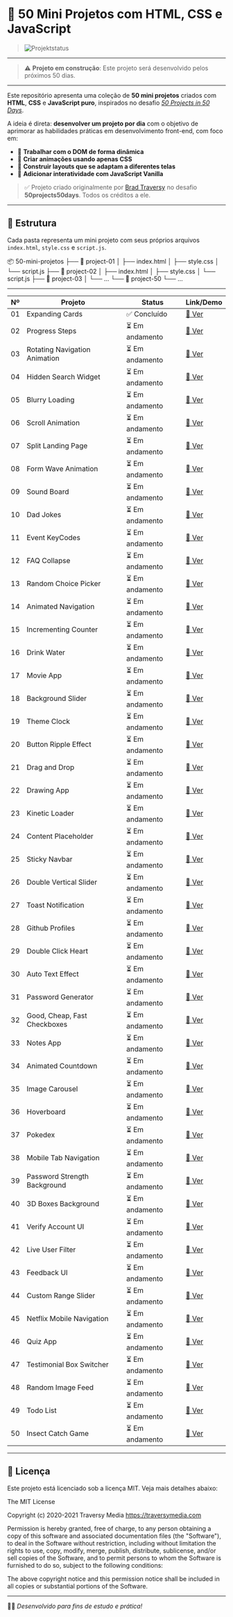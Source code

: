 # 🚀 50 Mini Projetos com HTML, CSS e JavaScript

> ![Projektstatus](https://img.shields.io/badge/Status-Em%20Construcao-yellow)
---

> ⚠️ **Projeto em construção**: Este projeto será desenvolvido pelos próximos 50 dias.
---

Este repositório apresenta uma coleção de **50 mini projetos** criados com **HTML**, **CSS** e **JavaScript puro**, inspirados no desafio [_50 Projects in 50 Days_](https://github.com/bradtraversy/50projects50days).

A ideia é direta: **desenvolver um projeto por dia** com o objetivo de aprimorar as habilidades práticas em desenvolvimento front-end, com foco em:

- 🧠 **Trabalhar com o DOM de forma dinâmica**  
- 🎨 **Criar animações usando apenas CSS**  
- 📱 **Construir layouts que se adaptam a diferentes telas**  
- 🧩 **Adicionar interatividade com JavaScript Vanilla**
 

> ✅ Projeto criado originalmente por [Brad Traversy](https://github.com/bradtraversy) no desafio **50projects50days**. Todos os créditos a ele.

---

## 📁 Estrutura

Cada pasta representa um mini projeto com seus próprios arquivos `index.html`, `style.css` e `script.js`.

📦 50-mini-projetos
├── 📁 project-01
│   ├── index.html
│   ├── style.css
│   └── script.js
├── 📁 project-02
│   ├── index.html
│   ├── style.css
│   └── script.js
├── 📁 project-03
│   └── ...
└── 📁 project-50
    └── ...

---

| Nº  | Projeto                          | Status         | Link/Demo                                                                 |
|-----|----------------------------------|----------------|---------------------------------------------------------------------------|
| 01  | Expanding Cards                  | ✅ Concluído | [🔗 Ver](https://50projects50days.com/projects/expanding-cards/) |
| 02  | Progress Steps                   | ⏳ Em andamento | [🔗 Ver](https://github.com/bradtraversy/50projects50days/tree/master/progress-steps) |
| 03  | Rotating Navigation Animation    | ⏳ Em andamento | [🔗 Ver](https://github.com/bradtraversy/50projects50days/tree/master/rotating-nav-animation) |
| 04  | Hidden Search Widget             | ⏳ Em andamento | [🔗 Ver](https://github.com/bradtraversy/50projects50days/tree/master/hidden-search) |
| 05  | Blurry Loading                   | ⏳ Em andamento | [🔗 Ver](https://github.com/bradtraversy/50projects50days/tree/master/blurry-loading) |
| 06  | Scroll Animation                 | ⏳ Em andamento | [🔗 Ver](https://github.com/bradtraversy/50projects50days/tree/master/scroll-animation) |
| 07  | Split Landing Page               | ⏳ Em andamento | [🔗 Ver](https://github.com/bradtraversy/50projects50days/tree/master/split-landing-page) |
| 08  | Form Wave Animation              | ⏳ Em andamento | [🔗 Ver](https://github.com/bradtraversy/50projects50days/tree/master/form-wave) |
| 09  | Sound Board                      | ⏳ Em andamento | [🔗 Ver](https://github.com/bradtraversy/50projects50days/tree/master/sound-board) |
| 10  | Dad Jokes                        | ⏳ Em andamento | [🔗 Ver](https://github.com/bradtraversy/50projects50days/tree/master/dad-jokes) |
| 11  | Event KeyCodes                   | ⏳ Em andamento | [🔗 Ver](https://github.com/bradtraversy/50projects50days/tree/master/event-keycodes) |
| 12  | FAQ Collapse                     | ⏳ Em andamento | [🔗 Ver](https://github.com/bradtraversy/50projects50days/tree/master/faq-collapse) |
| 13  | Random Choice Picker             | ⏳ Em andamento | [🔗 Ver](https://github.com/bradtraversy/50projects50days/tree/master/random-choice-picker) |
| 14  | Animated Navigation              | ⏳ Em andamento | [🔗 Ver](https://github.com/bradtraversy/50projects50days/tree/master/animated-navigation) |
| 15  | Incrementing Counter             | ⏳ Em andamento | [🔗 Ver](https://github.com/bradtraversy/50projects50days/tree/master/incrementing-counter) |
| 16  | Drink Water                      | ⏳ Em andamento | [🔗 Ver](https://github.com/bradtraversy/50projects50days/tree/master/drink-water) |
| 17  | Movie App                        | ⏳ Em andamento | [🔗 Ver](https://github.com/bradtraversy/50projects50days/tree/master/movie-app) |
| 18  | Background Slider                | ⏳ Em andamento | [🔗 Ver](https://github.com/bradtraversy/50projects50days/tree/master/background-slider) |
| 19  | Theme Clock                      | ⏳ Em andamento | [🔗 Ver](https://github.com/bradtraversy/50projects50days/tree/master/theme-clock) |
| 20  | Button Ripple Effect             | ⏳ Em andamento | [🔗 Ver](https://github.com/bradtraversy/50projects50days/tree/master/button-ripple-effect) |
| 21  | Drag and Drop                    | ⏳ Em andamento | [🔗 Ver](https://github.com/bradtraversy/50projects50days/tree/master/drag-n-drop) |
| 22  | Drawing App                      | ⏳ Em andamento | [🔗 Ver](https://github.com/bradtraversy/50projects50days/tree/master/drawing-app) |
| 23  | Kinetic Loader                   | ⏳ Em andamento | [🔗 Ver](https://github.com/bradtraversy/50projects50days/tree/master/kinetic-loader) |
| 24  | Content Placeholder              | ⏳ Em andamento | [🔗 Ver](https://github.com/bradtraversy/50projects50days/tree/master/content-placeholder) |
| 25  | Sticky Navbar                    | ⏳ Em andamento | [🔗 Ver](https://github.com/bradtraversy/50projects50days/tree/master/sticky-navbar) |
| 26  | Double Vertical Slider           | ⏳ Em andamento | [🔗 Ver](https://github.com/bradtraversy/50projects50days/tree/master/double-vertical-slider) |
| 27  | Toast Notification               | ⏳ Em andamento | [🔗 Ver](https://github.com/bradtraversy/50projects50days/tree/master/toast-notification) |
| 28  | Github Profiles                  | ⏳ Em andamento | [🔗 Ver](https://github.com/bradtraversy/50projects50days/tree/master/github-profiles) |
| 29  | Double Click Heart               | ⏳ Em andamento | [🔗 Ver](https://github.com/bradtraversy/50projects50days/tree/master/double-click-heart) |
| 30  | Auto Text Effect                 | ⏳ Em andamento | [🔗 Ver](https://github.com/bradtraversy/50projects50days/tree/master/auto-text-effect) |
| 31  | Password Generator               | ⏳ Em andamento | [🔗 Ver](https://github.com/bradtraversy/50projects50days/tree/master/password-generator) |
| 32  | Good, Cheap, Fast Checkboxes     | ⏳ Em andamento | [🔗 Ver](https://github.com/bradtraversy/50projects50days/tree/master/good-cheap-fast) |
| 33  | Notes App                        | ⏳ Em andamento | [🔗 Ver](https://github.com/bradtraversy/50projects50days/tree/master/notes-app) |
| 34  | Animated Countdown               | ⏳ Em andamento | [🔗 Ver](https://github.com/bradtraversy/50projects50days/tree/master/animated-countdown) |
| 35  | Image Carousel                   | ⏳ Em andamento | [🔗 Ver](https://github.com/bradtraversy/50projects50days/tree/master/image-carousel) |
| 36  | Hoverboard                       | ⏳ Em andamento | [🔗 Ver](https://github.com/bradtraversy/50projects50days/tree/master/hoverboard) |
| 37  | Pokedex                          | ⏳ Em andamento | [🔗 Ver](https://github.com/bradtraversy/50projects50days/tree/master/pokedex) |
| 38  | Mobile Tab Navigation            | ⏳ Em andamento | [🔗 Ver](https://github.com/bradtraversy/50projects50days/tree/master/mobile-tab-navigation) |
| 39  | Password Strength Background     | ⏳ Em andamento | [🔗 Ver](https://github.com/bradtraversy/50projects50days/tree/master/password-strength) |
| 40  | 3D Boxes Background              | ⏳ Em andamento | [🔗 Ver](https://github.com/bradtraversy/50projects50days/tree/master/3d-boxes-background) |
| 41  | Verify Account UI                | ⏳ Em andamento | [🔗 Ver](https://github.com/bradtraversy/50projects50days/tree/master/verify-account-ui) |
| 42  | Live User Filter                 | ⏳ Em andamento | [🔗 Ver](https://github.com/bradtraversy/50projects50days/tree/master/live-user-filter) |
| 43  | Feedback UI                      | ⏳ Em andamento | [🔗 Ver](https://github.com/bradtraversy/50projects50days/tree/master/feedback-ui) |
| 44  | Custom Range Slider              | ⏳ Em andamento | [🔗 Ver](https://github.com/bradtraversy/50projects50days/tree/master/custom-range-slider) |
| 45  | Netflix Mobile Navigation        | ⏳ Em andamento | [🔗 Ver](https://github.com/bradtraversy/50projects50days/tree/master/netflix-navigation) |
| 46  | Quiz App                         | ⏳ Em andamento | [🔗 Ver](https://github.com/bradtraversy/50projects50days/tree/master/quiz-app) |
| 47  | Testimonial Box Switcher         | ⏳ Em andamento | [🔗 Ver](https://github.com/bradtraversy/50projects50days/tree/master/testimonial-box-switcher) |
| 48  | Random Image Feed                | ⏳ Em andamento | [🔗 Ver](https://github.com/bradtraversy/50projects50days/tree/master/random-image-feed) |
| 49  | Todo List                        | ⏳ Em andamento | [🔗 Ver](https://github.com/bradtraversy/50projects50days/tree/master/todo-list) |
| 50  | Insect Catch Game                | ⏳ Em andamento | [🔗 Ver](https://github.com/bradtraversy/50projects50days/tree/master/insect-catch-game) |


---

## 📝 Licença

Este projeto está licenciado sob a licença MIT. Veja mais detalhes abaixo:

The MIT License

Copyright (c) 2020-2021
Traversy Media https://traversymedia.com

Permission is hereby granted, free of charge, to any person obtaining a copy of this software
and associated documentation files (the "Software"), to deal in the Software without restriction,
including without limitation the rights to use, copy, modify, merge, publish, distribute,
sublicense, and/or sell copies of the Software, and to permit persons to whom the Software is
furnished to do so, subject to the following conditions:

The above copyright notice and this permission notice shall
be included in all copies or substantial portions of the Software.


---

👨‍💻 *Desenvolvido para fins de estudo e prática!*

